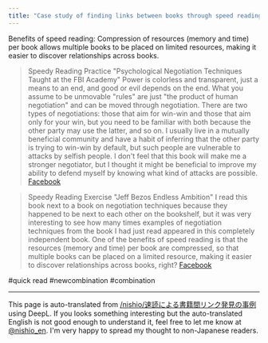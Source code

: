 ```yaml
---
title: "Case study of finding links between books through speed reading"
---
```


Benefits of speed reading: Compression of resources (memory and time) per book allows multiple books to be placed on limited resources, making it easier to discover relationships across books.

> Speedy Reading Practice "Psychological Negotiation Techniques Taught at the FBI Academy"
> Power is colorless and transparent, just a means to an end, and good or evil depends on the end. What you assume to be unmovable "rules" are just "the product of human negotiation" and can be moved through negotiation. There are two types of negotiations: those that aim for win-win and those that aim only for your win, but you need to be familiar with both because the other party may use the latter, and so on.
> I usually live in a mutually beneficial community and have a habit of inferring that the other party is trying to win-win by default, but such people are vulnerable to attacks by selfish people. I don't feel that this book will make me a stronger negotiator, but I thought it might be beneficial to improve my ability to defend myself by knowing what kind of attacks are possible.
[Facebook](https://www.facebook.com/nishiohirokazu/posts/10203072503070021)

> Speedy Reading Exercise "Jeff Bezos Endless Ambition"
> I read this book next to a book on negotiation techniques because they happened to be next to each other on the bookshelf, but it was very interesting to see how many times examples of negotiation techniques from the book I had just read appeared in this completely independent book.
> One of the benefits of speed reading is that the resources (memory and time) per book are compressed, so that multiple books can be placed on a limited resource, making it easier to discover relationships across books, right?
[Facebook](https://www.facebook.com/nishiohirokazu/posts/10203072788037145)

#quick read #newcombination #combination

---
This page is auto-translated from [/nishio/速読による書籍間リンク発見の事例](https://scrapbox.io/nishio/速読による書籍間リンク発見の事例) using DeepL. If you looks something interesting but the auto-translated English is not good enough to understand it, feel free to let me know at [@nishio_en](https://twitter.com/nishio_en). I'm very happy to spread my thought to non-Japanese readers.
